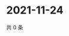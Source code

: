# 2021-11-24

共 0 条

<!-- BEGIN WEIBO -->
<!-- 最后更新时间 Wed Nov 24 2021 14:00:52 GMT+0800 (China Standard Time) -->

<!-- END WEIBO -->
